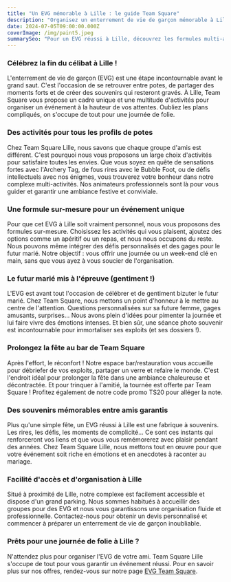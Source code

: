 ```yaml
---
title: "Un EVG mémorable à Lille : le guide Team Square"
description: "Organisez un enterrement de vie de garçon mémorable à Lille avec les activités fun et originales proposées par Team Square, le spécialiste de l'événementiel."
date: 2024-07-05T09:00:00.000Z
coverImage: /img/paint5.jpeg
summarySeo: "Pour un EVG réussi à Lille, découvrez les formules multi-activités de Team Square : fun, défis, rires et souvenirs garantis entre amis."
---
```


### Célébrez la fin du célibat à Lille !

L'enterrement de vie de garçon (EVG) est une étape incontournable avant le grand saut. C'est l'occasion de se retrouver entre potes, de partager des moments forts et de créer des souvenirs qui resteront gravés. À Lille, Team Square vous propose un cadre unique et une multitude d'activités pour organiser un événement à la hauteur de vos attentes. Oubliez les plans compliqués, on s'occupe de tout pour une journée de folie.

### Des activités pour tous les profils de potes

Chez Team Square Lille, nous savons que chaque groupe d'amis est différent. C'est pourquoi nous vous proposons un large choix d'activités pour satisfaire toutes les envies. Que vous soyez en quête de sensations fortes avec l'Archery Tag, de fous rires avec le Bubble Foot, ou de défis intellectuels avec nos énigmes, vous trouverez votre bonheur dans notre complexe multi-activités. Nos animateurs professionnels sont là pour vous guider et garantir une ambiance festive et conviviale.

### Une formule sur-mesure pour un événement unique

Pour que cet EVG à Lille soit vraiment personnel, nous vous proposons des formules sur-mesure. Choisissez les activités qui vous plaisent, ajoutez des options comme un apéritif ou un repas, et nous nous occupons du reste. Nous pouvons même intégrer des défis personnalisés et des gages pour le futur marié. Notre objectif : vous offrir une journée ou un week-end clé en main, sans que vous ayez à vous soucier de l'organisation.

### Le futur marié mis à l'épreuve (gentiment !)

L'EVG est avant tout l'occasion de célébrer et de gentiment bizuter le futur marié. Chez Team Square, nous mettons un point d'honneur à le mettre au centre de l'attention. Questions personnalisées sur sa future femme, gages amusants, surprises... Nous avons plein d'idées pour pimenter la journée et lui faire vivre des émotions intenses. Et bien sûr, une séance photo souvenir est incontournable pour immortaliser ses exploits (et ses dossiers !).

### Prolongez la fête au bar de Team Square

Après l'effort, le réconfort ! Notre espace bar/restauration vous accueille pour débriefer de vos exploits, partager un verre et refaire le monde. C'est l'endroit idéal pour prolonger la fête dans une ambiance chaleureuse et décontractée. Et pour trinquer à l'amitié, la tournée est offerte par Team Square ! Profitez également de notre code promo TS20 pour alléger la note.

### Des souvenirs mémorables entre amis garantis

Plus qu'une simple fête, un EVG réussi à Lille est une fabrique à souvenirs. Les rires, les défis, les moments de complicité... Ce sont ces instants qui renforceront vos liens et que vous vous remémorerez avec plaisir pendant des années. Chez Team Square Lille, nous mettons tout en œuvre pour que votre événement soit riche en émotions et en anecdotes à raconter au mariage.

### Facilité d'accès et d'organisation à Lille

Situé à proximité de Lille, notre complexe est facilement accessible et dispose d'un grand parking. Nous sommes habitués à accueillir des groupes pour des EVG et nous vous garantissons une organisation fluide et professionnelle. Contactez-nous pour obtenir un devis personnalisé et commencer à préparer un enterrement de vie de garçon inoubliable.

### Prêts pour une journée de folie à Lille ?

N'attendez plus pour organiser l'EVG de votre ami. Team Square Lille s'occupe de tout pour vous garantir un événement réussi. Pour en savoir plus sur nos offres, rendez-vous sur notre page [EVG Team Square](https://team-square.fr/packTeamSquare/evg/).
